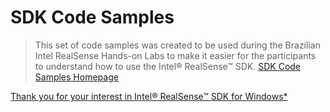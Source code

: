# SDK Code Samples

> This set of code samples was created to be used during the Brazilian Intel RealSense Hands-on Labs to make it easier for the participants to understand how to use the Intel® RealSense™ SDK. [SDK Code Samples Homepage](https://software.intel.com/en-us/articles/intel-realsense-sdk-code-samples)

[Thank you for your interest in Intel® RealSense™ SDK for Windows\*](https://registrationcenter.intel.com/en/forms/?productid=2383)

